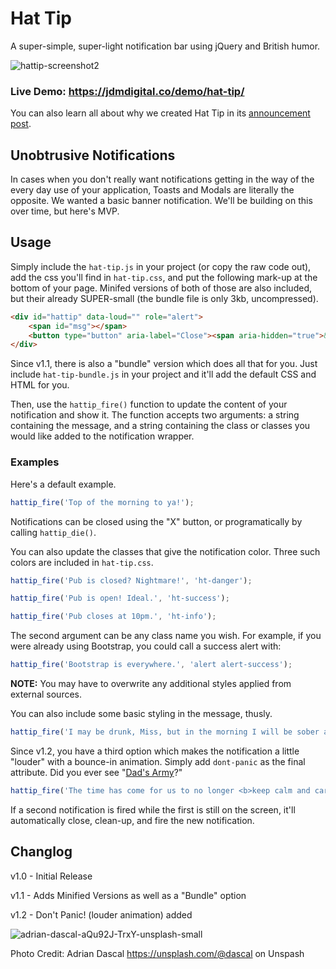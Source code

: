 # Hat Tip
A super-simple, super-light notification bar using jQuery and British humor. 

![hattip-screenshot2](https://user-images.githubusercontent.com/12448527/205378576-36e696ed-ad00-4d21-a911-03541851bf24.jpg)

### Live Demo: https://jdmdigital.co/demo/hat-tip/

You can also learn all about why we created Hat Tip in its [announcement post](https://jdmdig.it/3P4eL2X). 

## Unobtrusive Notifications
In cases when you don't really want notifications getting in the way of the every day use of your application, Toasts and Modals are literally the opposite.  We wanted a basic banner notification.  We'll be building on this over time, but here's MVP. 

## Usage
Simply include the `hat-tip.js` in your project (or copy the raw code out), add the css you'll find in `hat-tip.css`, and put the following mark-up at the bottom of your page.  Minifed versions of both of those are also included, but their already SUPER-small (the bundle file is only 3kb, uncompressed). 

```html
<div id="hattip" data-loud="" role="alert">
    <span id="msg"></span>
    <button type="button" aria-label="Close"><span aria-hidden="true">&times;</span></button>
</div>
```

Since v1.1, there is also a "bundle" version which does all that for you.  Just include `hat-tip-bundle.js` in your project and it'll add the default CSS and HTML for you.

Then, use the `hattip_fire()` function to update the content of your notification and show it.  The function accepts two arguments: a string containing the message, and a string containing the class or classes you would like added to the notification wrapper. 

### Examples

Here's a default example.
```js
hattip_fire('Top of the morning to ya!');
```
Notifications can be closed using the "X" button, or programatically by calling `hattip_die()`.

You can also update the classes that give the notification color.  Three such colors are included in `hat-tip.css`.

```js
hattip_fire('Pub is closed? Nightmare!', 'ht-danger');
```

```js
hattip_fire('Pub is open! Ideal.', 'ht-success');
```

```js
hattip_fire('Pub closes at 10pm.', 'ht-info');
```

The second argument can be any class name you wish.  For example, if you were already using Bootstrap, you could call a success alert with:
```js
hattip_fire('Bootstrap is everywhere.', 'alert alert-success');
```
**NOTE:** You may have to overwrite any additional styles applied from external sources.

You can also include some basic styling in the message, thusly. 
```js
hattip_fire('I may be drunk, Miss, but in the morning I will be sober and <b>you will still be ugly.</b>');
```

Since v1.2, you have a third option which makes the notification a little "louder" with a bounce-in animation.  Simply add `dont-panic` as the final attribute.  Did you ever see "[Dad's Army](https://tenor.com/search/dads-army-gifs)?"
```js
hattip_fire('The time has come for us to no longer <b>keep calm and carry on...</b>', 'ht-danger', 'dont-panic');
```

If a second notification is fired while the first is still on the screen, it'll automatically close, clean-up, and fire the new notification. 

## Changlog

v1.0 - Initial Release

v1.1 - Adds Minified Versions as well as a "Bundle" option

v1.2 - Don't Panic! (louder animation) added

![adrian-dascal-aQu92J-TrxY-unsplash-small](https://user-images.githubusercontent.com/12448527/205357306-d46b193b-6f9b-41a3-8e4a-b0252fb58089.jpg)

Photo Credit: Adrian Dascal https://unsplash.com/@dascal on Unspash
